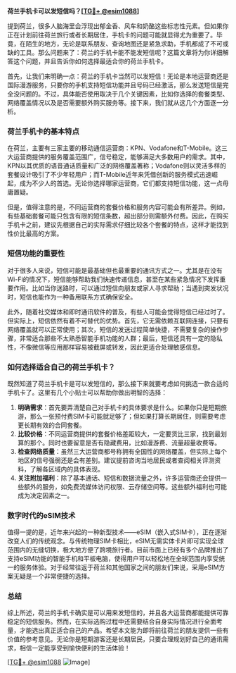 **荷兰手机卡可以发短信吗？[[TG💪+ @esim1088](https://t.me/s/esim1088)]**

提到荷兰，很多人脑海里会浮现出郁金香、风车和奶酪这些标志性元素。但如果你正在计划前往荷兰旅行或者长期居住，手机卡的问题可能就显得尤为重要了。毕竟，在陌生的地方，无论是联系朋友、查询地图还是紧急求助，手机都成了不可或缺的工具。那么问题来了：荷兰的手机卡能不能发短信呢？这篇文章将为你详细解答这个问题，并且告诉你如何选择最适合你的荷兰手机卡。

首先，让我们来明确一点：荷兰的手机卡当然可以发短信！无论是本地运营商还是国际漫游服务，只要你的手机支持短信功能并且号码已经激活，那么发送短信是完全没问题的。不过，具体能否使用取决于几个关键因素，比如你选择的套餐类型、网络覆盖情况以及是否需要额外购买服务等。接下来，我们就从这几个方面逐一分析。

### 荷兰手机卡的基本特点

在荷兰，主要有三家主要的移动通信运营商：KPN、Vodafone和T-Mobile。这三大运营商提供的服务覆盖范围广，信号稳定，能够满足大多数用户的需求。其中，KPN以其优质的语音通话质量和广泛的网络覆盖著称；Vodafone则以灵活多样的套餐设计吸引了不少年轻用户；而T-Mobile近年来凭借创新的服务模式迅速崛起，成为不少人的首选。无论你选择哪家运营商，它们都支持短信功能，这一点毋庸置疑。

但是，值得注意的是，不同运营商的套餐价格和服务内容可能会有所差异。例如，有些基础套餐可能只包含有限的短信条数，超出部分则需额外付费。因此，在购买手机卡之前，建议先根据自己的实际需求仔细比较各个套餐的特点，这样才能找到性价比最高的方案。

### 短信功能的重要性

对于很多人来说，短信可能是最基础但也最重要的通讯方式之一。尤其是在没有Wi-Fi的情况下，短信能够帮助我们快速传递信息，甚至在某些紧急情况下发挥重要作用。比如当你迷路时，可以通过短信向朋友或家人寻求帮助；当遇到突发状况时，短信也能作为一种备用联系方式确保安全。

此外，随着社交媒体和即时通讯软件的普及，有些人可能会觉得短信已经过时了。但实际上，短信依然有着不可替代的优势。首先，它无需依赖互联网连接，只要有网络覆盖就可以正常使用；其次，短信的发送过程简单快捷，不需要复杂的操作步骤，非常适合那些不太熟悉智能手机功能的人群；最后，短信还具有一定的隐私性，不像微信等应用那样容易被截屏或转发，因此更适合处理敏感信息。

### 如何选择适合自己的荷兰手机卡？

既然知道了荷兰手机卡是可以发短信的，那么接下来就要考虑如何挑选一款合适的手机卡了。这里有几个小贴士可以帮助你做出明智的选择：

1. **明确需求**：首先要弄清楚自己对手机卡的具体要求是什么。如果你只是短期旅游，那么一张预付费SIM卡可能就足够了；但如果打算长期居住，则需要考虑更长期有效的合同套餐。
2. **比较价格**：不同运营商提供的套餐价格差距较大，一定要货比三家，找到最划算的那个。同时也要留意是否有隐藏费用，比如漫游费、流量超量收费等。
3. **检查网络质量**：虽然三大运营商都号称拥有全国性的网络覆盖，但实际上每个地区的信号强弱还是会有差别。建议提前咨询当地居民或者查阅相关评测资料，了解各区域内的具体表现。
4. **关注附加福利**：除了基本通话、短信和数据流量之外，许多运营商还会提供一些额外的服务，如免费流媒体访问权限、云存储空间等。这些额外福利也可能成为决定因素之一。

### 数字时代的eSIM技术

值得一提的是，近年来兴起的一种新型技术——eSIM（嵌入式SIM卡），正在逐渐改变人们的传统观念。与传统物理SIM卡相比，eSIM无需实体卡片即可实现全球范围内的无缝切换，极大地方便了跨境旅行者。目前市面上已经有多个品牌推出了支持eSIM功能的智能手机和平板电脑，使得用户可以轻松地在全球范围内享受统一的服务体验。对于经常往返于荷兰和其他国家之间的朋友们来说，采用eSIM方案无疑是一个非常便捷的选择。

### 总结

综上所述，荷兰的手机卡确实是可以用来发短信的，并且各大运营商都能提供可靠稳定的短信服务。然而，在实际选购过程中还需要结合自身实际情况进行全面考量，才能选出真正适合自己的产品。希望本文能为即将前往荷兰的朋友提供一些有价值的参考意见。无论你是短期游客还是长期居民，只要合理规划好自己的通讯需求，相信一定能享受到愉快便利的生活体验！

[[TG💪+ @esim1088](https://t.me/s/esim1088) ![Image](https://i.postimg.cc/4NQfJmqS/Snipaste-2025-05-13-00-14-12.png)]